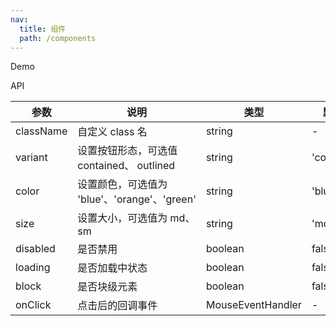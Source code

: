 ```yaml
---
nav:
  title: 组件
  path: /components
---
```


Demo

<code src="./demo/index.tsx"></code>

API

| 参数      | 说明                                         | 类型              | 默认值      |
| --------- | -------------------------------------------- | ----------------- | ----------- |
| className | 自定义 class 名                              | string            | -           |
| variant   | 设置按钮形态，可选值 contained、 outlined    | string            | 'contained' |
| color     | 设置颜色，可选值为 'blue'、'orange'、'green' | string            | 'blue'      |
| size      | 设置大小，可选值为 md、sm                    | string            | 'md'        |
| disabled  | 是否禁用                                     | boolean           | false       |
| loading   | 是否加载中状态                               | boolean           | false       |
| block     | 是否块级元素                                 | boolean           | false       |
| onClick   | 点击后的回调事件                             | MouseEventHandler | -           |

